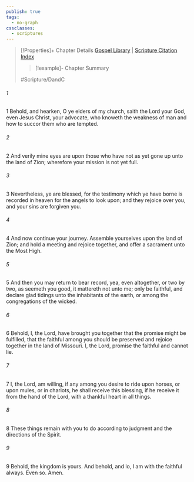 ```yaml
---
publish: true
tags:
  - no-graph
cssclasses:
  - scriptures
---
```

>[!Properties]+ Chapter Details
>[Gospel Library](https://churchofjesuschrist.org/study/scriptures/dc-testament/dc/62?lang=eng)    |    [Scripture Citation Index](https://scriptures.byu.edu/#12e3e::c12e3e)
>>[!example]- Chapter Summary
>> 
> 
>
>#Scripture/DandC
###### 1
1 Behold, and hearken, O ye elders of my church, saith the Lord your God, even Jesus Christ, your advocate, who knoweth the weakness of man and how to succor them who are tempted.
###### 2
2 And verily mine eyes are upon those who have not as yet gone up unto the land of Zion; wherefore your mission is not yet full.
###### 3
3 Nevertheless, ye are blessed, for the testimony which ye have borne is recorded in heaven for the angels to look upon; and they rejoice over you, and your sins are forgiven you.
###### 4
4 And now continue your journey. Assemble yourselves upon the land of Zion; and hold a meeting and rejoice together, and offer a sacrament unto the Most High.
###### 5
5 And then you may return to bear record, yea, even altogether, or two by two, as seemeth you good, it mattereth not unto me; only be faithful, and declare glad tidings unto the inhabitants of the earth, or among the congregations of the wicked.
###### 6
6 Behold, I, the Lord, have brought you together that the promise might be fulfilled, that the faithful among you should be preserved and rejoice together in the land of Missouri. I, the Lord, promise the faithful and cannot lie.
###### 7
7 I, the Lord, am willing, if any among you desire to ride upon horses, or upon mules, or in chariots, he shall receive this blessing, if he receive it from the hand of the Lord, with a thankful heart in all things.
###### 8
8 These things remain with you to do according to judgment and the directions of the Spirit.
###### 9
9 Behold, the kingdom is yours. And behold, and lo, I am with the faithful always. Even so. Amen.
